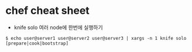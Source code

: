 # chef cheat sheet

- knife solo 여러 node에 한번에 실행하기

```
$ echo user@server1 user@server2 user@server3 | xargs -n 1 knife solo [prepare|cook|bootstrap]
```
